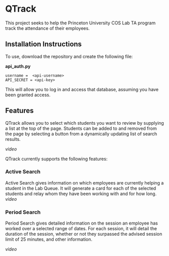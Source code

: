 # QTrack

This project seeks to help the Princeton University COS Lab TA program track the attendance of their employees.

## Installation Instructions

To use, download the repository and create the following file:

**api_auth.py**

    username =  <api-username>
    API_SECRET = <api-key>

This will allow you to log in and access that database, assuming you have been granted access.

## Features

QTrack allows you to select which students you want to review by supplying a list at the top of the page. Students can be added to and removed from the page by selecting a button from a dynamically updating list of search results.

*video*

QTrack currently supports the following features:

### Active Search

Active Search gives information on which employees are currently helping a student in the Lab Queue. It will generate a card for each of the selected students and relay whom they have been working with and for how long.
*video*

### Period Search

Period Search gives detailed information on the session an employee has worked over a selected range of dates. For each session, it will detail the duration of the session, whether or not they surpassed the advised session limit of 25 minutes, and other information.

*video*
